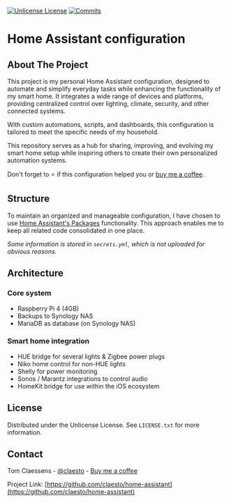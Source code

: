 [![Unlicense License][license-shield]][license-url]
[![Commits][commits-shield]][commits-url]

# Home Assistant configuration

## About The Project
This project is my personal Home Assistant configuration, designed to automate and simplify everyday tasks while enhancing the functionality of my smart home. It integrates a wide range of devices and platforms, providing centralized control over lighting, climate, security, and other connected systems.

With custom automations, scripts, and dashboards, this configuration is tailored to meet the specific needs of my household.

This repository serves as a hub for sharing, improving, and evolving my smart home setup while inspiring others to create their own personalized automation systems.

Don't forget to :star: if this configuration helped you or [buy me a coffee](https://paypal.me/tomclaessens).

## Structure
To maintain an organized and manageable configuration, I have chosen to use [Home Assistant's Packages](https://www.home-assistant.io/docs/configuration/packages/) functionality. This approach enables me to keep all related code consolidated in one place.

_Some information is stored in `secrets.yml`, which is not uploaded for obvious reasons._

## Architecture

### Core system
- Raspberry Pi 4 (4GB)
- Backups to Synology NAS
- MariaDB as database (on Synology NAS)

### Smart home integration
- HUE bridge for several lights & Zigbee power plugs
- Niko home control for non-HUE lights
- Shelly for power monitoring
- Sonos / Marantz integrations to control audio
- HomeKit bridge for use within the iOS ecosystem

## License

Distributed under the Unlicense License. See `LICENSE.txt` for more information.

## Contact

Tom Claessens - [@claesto](https://twitter.com/claesto) - [Buy me a coffee](https://paypal.me/tomclaessens)

Project Link: [https://github.com/claesto/home-assistant](https://github.com/claesto/home-assistant)

[license-shield]: https://img.shields.io/github/license/claesto/home-assistant.svg?style=for-the-badge
[license-url]: https://github.com/claesto/home-assistant/blob/master/LICENSE.txt

[commits-shield]: https://img.shields.io/github/commit-activity/y/claesto/home-assistant.svg?style=for-the-badge
[commits-url]: https://github.com/claesto/home-assistant/commits/master/
